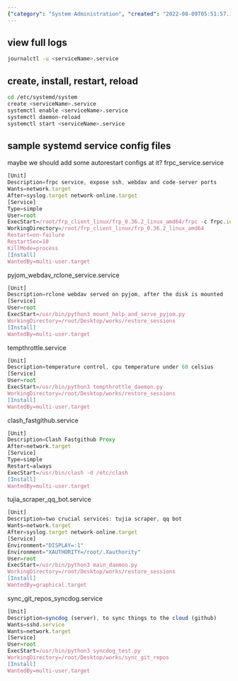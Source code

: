 ```yaml
---
{"category": "System Administration", "created": "2022-08-09T05:51:57.121Z", "date": "2022-08-09 05:51:57", "description": "This article provides instructions for managing systemd services and viewing logs on Linux. It includes sample configuration files for various applications such as frpc, pyjom_webdav_rclone, clash_fastgithub, tujia_scraper_qq_bot, tempthrottle, and sync_git_repos_syncdog.", "modified": "2022-08-18T07:38:56.055Z", "tags": ["linux", "service", "system manage", "systemd"], "title": "systemd on linux, maintainence details"}
---
```

## view full logs
```bash
journalctl -u <serviceName>.service
```
## create, install, restart, reload
```bash
cd /etc/systemd/system
create <serviceName>.service
systemctl enable <serviceName>.service
systemctl daemon-reload
systemctl start <serviceName>.service
```
## sample systemd service config files
maybe we should add some autorestart configs at it?
frpc_service.service
```js
[Unit]
Description=frpc service, expose ssh, webdav and code-server ports
Wants=network.target
After=syslog.target network-online.target
[Service]
Type=simple
User=root
ExecStart=/root/frp_client_linux/frp_0.36.2_linux_amd64/frpc -c frpc.ini
WorkingDirectory=/root/frp_client_linux/frp_0.36.2_linux_amd64
Restart=on-failure
RestartSec=10
KillMode=process
[Install]
WantedBy=multi-user.target
```
pyjom_webdav_rclone_service.service
```js
[Unit]
Description=rclone webdav served on pyjom, after the disk is mounted
[Service]
User=root
ExecStart=/usr/bin/python3 mount_help_and_serve_pyjom.py
WorkingDirectory=/root/Desktop/works/restore_sessions
[Install]
WantedBy=multi-user.target
```
tempthrottle.service
```js
[Unit]
Description=temperature control, cpu temperature under 60 celsius
[Service]
User=root
ExecStart=/usr/bin/python3 tempthrottle_daemon.py
WorkingDirectory=/root/Desktop/works/restore_sessions
[Install]
WantedBy=multi-user.target
```
clash_fastgithub.service
```js
[Unit]
Description=Clash Fastgithub Proxy
After=network.target
[Service]
Type=simple
Restart=always
ExecStart=/usr/bin/clash -d /etc/clash
[Install]
WantedBy=multi-user.target
```
tujia_scraper_qq_bot.service
```js
[Unit]
Description=two crucial services: tujia scraper, qq bot
Wants=network.target
After=syslog.target network-online.target
[Service]
Environment="DISPLAY=:1"
Environment="XAUTHORITY=/root/.Xauthority"
User=root
ExecStart=/usr/bin/python3 main_daemon.py
WorkingDirectory=/root/Desktop/works/restore_sessions
[Install]
WantedBy=graphical.target
```
sync_git_repos_syncdog.service
```js
[Unit]
Description=syncdog (server), to sync things to the cloud (github)
Wants=sshd.service
Wants=network.target
[Service]
User=root
ExecStart=/usr/bin/python3 syncdog_test.py
WorkingDirectory=/root/Desktop/works/sync_git_repos
[Install]
WantedBy=multi-user.target
```